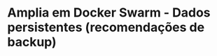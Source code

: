 ﻿# Amplia em Docker Swarm - Dados persistentes (recomendações de backup)

<!-- link to version in English -->
<div data-alt-locales="en-us"></div>
